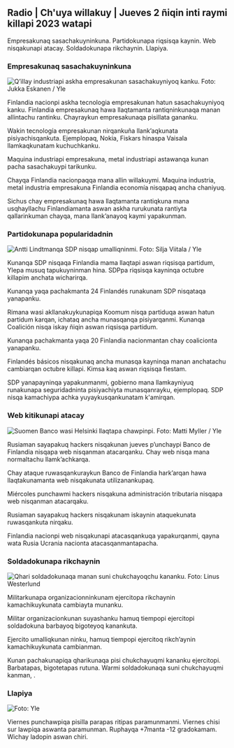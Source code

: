 ## Radio \| Ch'uya willakuy \| Jueves 2 ñiqin inti raymi killapi 2023 watapi

Empresakunaq sasachakuyninkuna. Partidokunapa riqsisqa kaynin. Web nisqakunapi atacay. Soldadokunapa rikchaynin. Llapiya.

### Empresakunaq sasachakuyninkuna

![Q’illay industriapi askha empresakunan sasachakuyniyoq kanku. Foto: Jukka Eskanen / Yle](https://qu.willayq_auto:eco/f_auto/fl_perdida/v1698216498/39-11907536538b9d499762)

Finlandia nacionpi askha tecnologia empresakunan hatun sasachakuyniyoq kanku. Finlandia empresakunaq hawa llaqtamanta rantiqninkunaqa manan allintachu rantinku. Chayraykun empresakunaqa pisillata gananku.

Wakin tecnología empresakunan nirqankuña llank’aqkunata pisiyachisqankuta. Ejemplopaq, Nokia, Fiskars hinaspa Vaisala llamkaqkunatam kuchuchkanku.

Maquina industriapi empresakuna, metal industriapi astawanqa kunan pacha sasachakuypi tarikunku.

Chayqa Finlandia nacionpaqqa mana allin willakuymi. Maquina industria, metal industria empresakuna Finlandia economía nisqapaq ancha chaniyuq.

Sichus chay empresakunaq hawa llaqtamanta rantiqkuna mana usqhayllachu Finlandiamanta aswan askha rurukunata rantiyta qallarinkuman chayqa, mana llank’anayoq kaymi yapakunman.

### Partidokunapa popularidadnin

![Antti Lindtmanqa SDP nisqap umalliqninmi. Foto: Silja Viitala / Yle](https://qu.willakuykunapi.q_auto:eco/f_auto/fl_perdida/v1696930784/39-118400565251b6be058f)

Kunanqa SDP nisqaqa Finlandia mama llaqtapi aswan riqsisqa partidum, Ylepa musuq tapukuyninman hina. SDPpa riqsisqa kayninqa octubre killapim anchata wicharirqa.

Kunanqa yaqa pachakmanta 24 Finlandés runakunam SDP nisqataqa yanapanku.

Rimana wasi akllanakuykunapiqa Koomum nisqa partiduqa aswan hatun partidum karqan, ichataq ancha munasqanqa pisiyarqanmi. Kunanqa Coalición nisqa iskay ñiqin aswan riqsisqa partidum.

Kunanqa pachakmanta yaqa 20 Finlandia nacionmantan chay coalicionta yanapanku.

Finlandés básicos nisqakunaq ancha munasqa kayninqa manan anchatachu cambiarqan octubre killapi. Kimsa kaq aswan riqsisqa fiestam.

SDP yanapayninqa yapakunmanmi, gobierno mana llamkayniyuq runakunapa seguridadninta pisiyachiyta munasqanrayku, ejemplopaq. SDP nisqa kamachiypa achka yuyaykusqankunatam k'amirqan.

### Web kitikunapi atacay

![Suomen Banco wasi Helsinki llaqtapa chawpinpi. Foto: Matti Myller / Yle ](https://qu.willakuykunapi.q_auto:eco/f_auto/fl_perdida/v1587997073/39-6686595ea6e8fc70cab)

Rusiaman sayapakuq hackers nisqakunan jueves p’unchaypi Banco de Finlandia nisqapa web nisqanman atacarqanku. Chay web nisqa mana normaltachu llamk’achkarqa.

Chay ataque ruwasqankuraykun Banco de Finlandia hark’arqan hawa llaqtakunamanta web nisqakunata utilizanankupaq.

Miércoles punchawmi hackers nisqakuna administración tributaria nisqapa web nisqanman atacarqaku.

Rusiaman sayapakuq hackers nisqakunam iskaynin ataquekunata ruwasqankuta nirqaku.

Finlandia nacionpi web nisqakunapi atacasqankuqa yapakurqanmi, qayna wata Rusia Ucrania nacionta atacasqanmantapacha.

### Soldadokunapa rikchaynin

![Qhari soldadokunaqa manan suni chukchayoqchu kananku. Foto: Linus Westerlund](https://qu.willakuykunapi.eco/f_auto/fl_perdida/v1688460639/39-113784464a3db01e8a65)

Militarkunapa organizacionninkunam ejercitopa rikchaynin kamachikuykunata cambiayta munanku.

Militar organizacionkunan suyashanku hamuq tiempopi ejercitopi soldadokuna barbayoq bigoteyoq kanankuta.

Ejercito umalliqkunan ninku, hamuq tiempopi ejercitoq rikch’aynin kamachikuykunata cambianman.

Kunan pachakunapiqa qharikunaqa pisi chukchayuqmi kananku ejercitopi. Barbatapas, bigotetapas rutuna. Warmi soldadokunaqa suni chukchayuqmi kanman, .

### Llapiya

![ Foto: Yle](https://qu.images.cdn.yle.fi/imagen/upload/c_crop,h_1080,w_1919,x_0,y_0/ar_1.77777777777777777,c_llenado,g_uyas,h_675,w_1200/dpr_1.0/q_auto:eco/f_auto/fl_perdida/v1698940434/39-11951316543c5fbc620f)

Viernes punchawpiqa pisilla parapas ritipas paramunmanmi. Viernes chisi sur lawpiqa aswanta paramunman. Ruphayqa +7manta -12 gradokamam. Wichay ladopin aswan chiri.